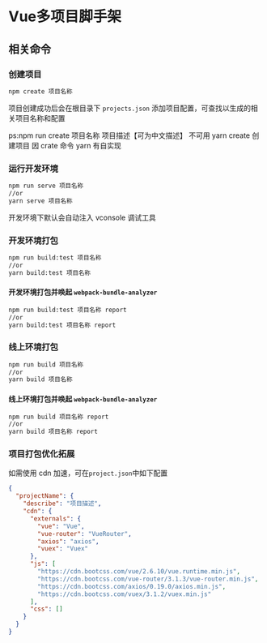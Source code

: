 # Vue多项目脚手架

## 相关命令

### 创建项目

```sh
npm create 项目名称
```

项目创建成功后会在根目录下 `projects.json` 添加项目配置，可查找以生成的相关项目名称和配置

ps:npm run create 项目名称 项目描述【可为中文描述】
不可用 yarn create 创建项目 因 crate 命令 yarn 有自实现

### 运行开发环境

```sh
npm run serve 项目名称
//or
yarn serve 项目名称
```

开发环境下默认会自动注入 vconsole 调试工具

### 开发环境打包

```sh
npm run build:test 项目名称
//or
yarn build:test 项目名称
```

#### 开发环境打包并唤起 `webpack-bundle-analyzer`
```sh
npm run build:test 项目名称 report
//or
yarn build:test 项目名称 report
```

### 线上环境打包

```sh
npm run build 项目名称
//or
yarn build 项目名称
```

#### 线上环境打包并唤起 `webpack-bundle-analyzer`
```sh
npm run build 项目名称 report
//or
yarn build 项目名称 report
```

<block>

### 项目打包优化拓展

如需使用 cdn 加速，可在`project.json`中如下配置

```json
{
  "projectName": {
    "describe": "项目描述",
    "cdn": {
      "externals": {
        "vue": "Vue",
        "vue-router": "VueRouter",
        "axios": "axios",
        "vuex": "Vuex"
      },
      "js": [
        "https://cdn.bootcss.com/vue/2.6.10/vue.runtime.min.js",
        "https://cdn.bootcss.com/vue-router/3.1.3/vue-router.min.js",
        "https://cdn.bootcss.com/axios/0.19.0/axios.min.js",
        "https://cdn.bootcss.com/vuex/3.1.2/vuex.min.js"
      ],
      "css": []
    }
  }
}
```
